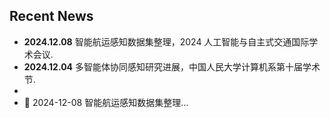 ## Recent News

- <i class="bi bi-megaphone"></i> **2024.12.08** 智能航运感知数据集整理，2024 人工智能与自主式交通国际学术会议. 
- <i class="bi bi-megaphone"></i> **2024.12.04** 多智能体协同感知研究进展，中国人民大学计算机系第十届学术节.
- <li>🎉 2024-12-08 智能航运感知数据集整理…</li>